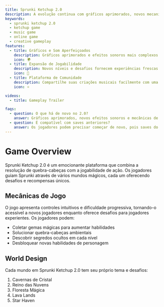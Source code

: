```yaml
---
title: Sprunki Ketchup 2.0
description: A evolução continua com gráficos aprimorados, novos mecanismos de som e recursos de jogo mais profundos.
keywords:
  - sprunki ketchup 2.0
  - ketchup game
  - music game
  - online game
  - creative gameplay
features:
  - title: Gráficos e Som Aperfeiçoados
    description: Gráficos aprimorados e efeitos sonoros mais complexos para uma atmosfera mais rica
    icon: 🌍
  - title: Expansão de Jogabilidade
    description: Novos níveis e desafios fornecem experiências frescas
    icon: 🧩
  - title: Plataforma de Comunidade
    description: Compartilhe suas criações musicais facilmente com uma comunidade expandida
    icon: ⭐

videos:
  - title: Gameplay Trailer

faqs:
  - question: O que há de novo no 2.0?
    answer: Gráficos aprimorados, novos efeitos sonoros e mecânicas de jogo adicionais tornam esta versão única.
  - question: É compatível com saves anteriores?
    answer: Os jogadores podem precisar começar de novo, pois saves do original podem não ser compatíveis devido a atualizações significativas nas mecânicas de jogo.
---
```


# Game Overview

Sprunki Ketchup 2.0 é um emocionante plataforma que combina a resolução de quebra-cabeças com a jogabilidade de ação. Os jogadores guiam Sprunki através de vários mundos mágicos, cada um oferecendo desafios e recompensas únicos.

## Mecânicas de Jogo

O jogo apresenta controles intuitivos e dificuldade progressiva, tornando-o acessível a novos jogadores enquanto oferece desafios para jogadores experientes. Os jogadores podem:

- Coletar gemas mágicas para aumentar habilidades
- Solucionar quebra-cabeças ambientais
- Descobrir segredos ocultos em cada nível
- Desbloquear novas habilidades de personagem

## World Design

Cada mundo em Sprunki Ketchup 2.0 tem seu próprio tema e desafios:

1. Cavernas de Cristal
2. Reino das Nuvens
3. Floresta Mágica
4. Lava Lands
5. Star Haven